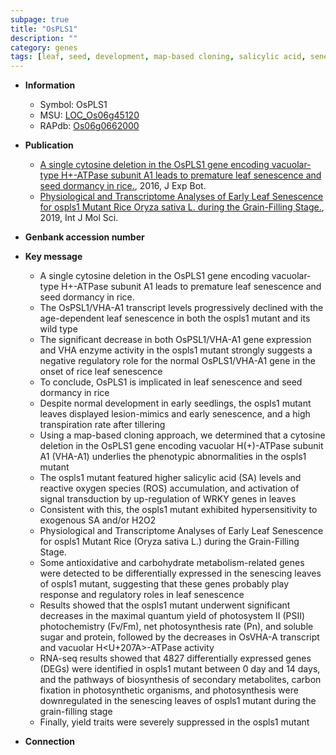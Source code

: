 ```yaml
---
subpage: true
title: "OsPLS1"
description: ""
category: genes
tags: [leaf, seed, development, map-based cloning, salicylic acid, senescence, tillering, leaf senescence,  sa , SA, reactive oxygen species, dormancy, early leaf senescence, photosynthesis, yield, sugar, grain-filling]
---
```


* **Information**  
    + Symbol: OsPLS1  
    + MSU: [LOC_Os06g45120](http://rice.plantbiology.msu.edu/cgi-bin/ORF_infopage.cgi?orf=LOC_Os06g45120)  
    + RAPdb: [Os06g0662000](http://rapdb.dna.affrc.go.jp/viewer/gbrowse_details/irgsp1?name=Os06g0662000)  

* **Publication**  
    + [A single cytosine deletion in the OsPLS1 gene encoding vacuolar-type H+-ATPase subunit A1 leads to premature leaf senescence and seed dormancy in rice.](http://www.ncbi.nlm.nih.gov/pubmed?term=A+single+cytosine+deletion+in+the+OsPLS1+gene+encoding+vacuolar-type+H+-ATPase+subunit+A1+leads+to+premature+leaf+senescence+and+seed+dormancy+in+rice.%5BTitle%5D), 2016, J Exp Bot.
    + [Physiological and Transcriptome Analyses of Early Leaf Senescence for ospls1 Mutant Rice Oryza sativa L. during the Grain-Filling Stage.](http://www.ncbi.nlm.nih.gov/pubmed?term=Physiological+and+Transcriptome+Analyses+of+Early+Leaf+Senescence+for+ospls1+Mutant+Rice+Oryza+sativa+L.+during+the+Grain-Filling+Stage.%5BTitle%5D), 2019, Int J Mol Sci.

* **Genbank accession number**  

* **Key message**  
    + A single cytosine deletion in the OsPLS1 gene encoding vacuolar-type H+-ATPase subunit A1 leads to premature leaf senescence and seed dormancy in rice.
    + The OsPSL1/VHA-A1 transcript levels progressively declined with the age-dependent leaf senescence in both the ospls1 mutant and its wild type
    + The significant decrease in both OsPSL1/VHA-A1 gene expression and VHA enzyme activity in the ospls1 mutant strongly suggests a negative regulatory role for the normal OsPLS1/VHA-A1 gene in the onset of rice leaf senescence
    + To conclude, OsPLS1 is implicated in leaf senescence and seed dormancy in rice
    + Despite normal development in early seedlings, the ospls1 mutant leaves displayed lesion-mimics and early senescence, and a high transpiration rate after tillering
    + Using a map-based cloning approach, we determined that a cytosine deletion in the OsPLS1 gene encoding vacuolar H(+)-ATPase subunit A1 (VHA-A1) underlies the phenotypic abnormalities in the ospls1 mutant
    + The ospls1 mutant featured higher salicylic acid (SA) levels and reactive oxygen species (ROS) accumulation, and activation of signal transduction by up-regulation of WRKY genes in leaves
    + Consistent with this, the ospls1 mutant exhibited hypersensitivity to exogenous SA and/or H2O2
    + Physiological and Transcriptome Analyses of Early Leaf Senescence for ospls1 Mutant Rice (Oryza sativa L.) during the Grain-Filling Stage.
    + Some antioxidative and carbohydrate metabolism-related genes were detected to be differentially expressed in the senescing leaves of ospls1 mutant, suggesting that these genes probably play response and regulatory roles in leaf senescence
    + Results showed that the ospls1 mutant underwent significant decreases in the maximal quantum yield of photosystem II (PSII) photochemistry (Fv/Fm), net photosynthesis rate (Pn), and soluble sugar and protein, followed by the decreases in OsVHA-A transcript and vacuolar H<U+207A>-ATPase activity
    + RNA-seq results showed that 4827 differentially expressed genes (DEGs) were identified in ospls1 mutant between 0 day and 14 days, and the pathways of biosynthesis of secondary metabolites, carbon fixation in photosynthetic organisms, and photosynthesis were downregulated in the senescing leaves of ospls1 mutant during the grain-filling stage
    + Finally, yield traits were severely suppressed in the ospls1 mutant

* **Connection**  



